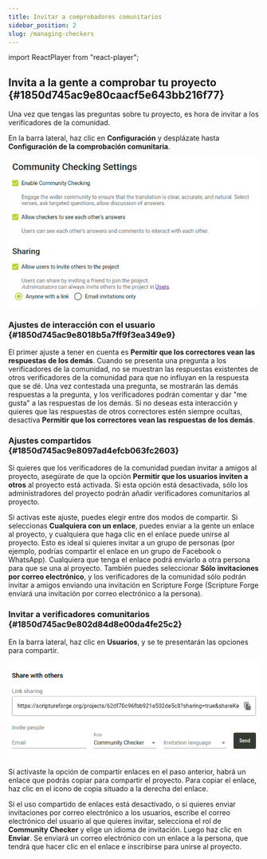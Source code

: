```yaml
---
title: Invitar a comprobadores comunitarios
sidebar_position: 2
slug: /managing-checkers
---
```


import ReactPlayer from "react-player";

## Invita a la gente a comprobar tu proyecto {#1850d745ac9e80caacf5e643bb216f77}

<ReactPlayer controls url="https://youtu.be/aBPHCF56hxA" />

Una vez que tengas las preguntas sobre tu proyecto, es hora de invitar a los verificadores de la comunidad.

En la barra lateral, haz clic en **Configuración** y desplázate hasta **Configuración de la comprobación comunitaria**.

![](./998098765.png)

### Ajustes de interacción con el usuario {#1850d745ac9e8018b5a7ff9f3ea349e9}

El primer ajuste a tener en cuenta es **Permitir que los correctores vean las respuestas de los demás**. Cuando se presenta una pregunta a los verificadores de la comunidad, no se muestran las respuestas existentes de otros verificadores de la comunidad para que no influyan en la respuesta que se dé. Una vez contestada una pregunta, se mostrarán las demás respuestas a la pregunta, y los verificadores podrán comentar y dar "me gusta" a las respuestas de los demás. Si no deseas esta interacción y quieres que las respuestas de otros correctores estén siempre ocultas, desactiva **Permitir que los correctores vean las respuestas de los demás**.

### Ajustes compartidos {#1850d745ac9e8097ad4efcb063fc2603}

Si quieres que los verificadores de la comunidad puedan invitar a amigos al proyecto, asegúrate de que la opción **Permitir que los usuarios inviten a otros** al proyecto está activada. Si esta opción está desactivada, sólo los administradores del proyecto podrán añadir verificadores comunitarios al proyecto.

Si activas este ajuste, puedes elegir entre dos modos de compartir. Si seleccionas **Cualquiera con un enlace**, puedes enviar a la gente un enlace al proyecto, y cualquiera que haga clic en el enlace puede unirse al proyecto. Esto es ideal si quieres invitar a un grupo de personas (por ejemplo, podrías compartir el enlace en un grupo de Facebook o WhatsApp). Cualquiera que tenga el enlace podrá enviarlo a otra persona para que se una al proyecto. También puedes seleccionar **Sólo invitaciones por correo electrónico**, y los verificadores de la comunidad sólo podrán invitar a amigos enviando una invitación en Scripture Forge (Scripture Forge enviará una invitación por correo electrónico a la persona).

### Invitar a verificadores comunitarios {#1850d745ac9e802d84d8e00da4fe25c2}

En la barra lateral, haz clic en **Usuarios**, y se te presentarán las opciones para compartir.

![](./1688833473.png)

Si activaste la opción de compartir enlaces en el paso anterior, habrá un enlace que podrás copiar para compartir el proyecto. Para copiar el enlace, haz clic en el icono de copia situado a la derecha del enlace.

Si el uso compartido de enlaces está desactivado, o si quieres enviar invitaciones por correo electrónico a los usuarios, escribe el correo electrónico del usuario al que quieres invitar, selecciona el rol de **Community Checker** y elige un idioma de invitación. Luego haz clic en **Enviar**. Se enviará un correo electrónico con un enlace a la persona, que tendrá que hacer clic en el enlace e inscribirse para unirse al proyecto.

